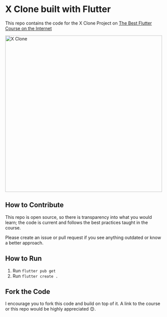 # X Clone built with Flutter

This repo contains the code for the X Clone Project on  [The Best Flutter Course on the Internet](https://www.hungrimind.com/learn/flutter)

<img src="https://www.hungrimind.com/x-project.png" alt="X Clone" width="500"/>

## How to Contribute

This repo is open source, so there is transparency into what you would learn; the code is current and follows the best practices taught in the course.

Please create an issue or pull request if you see anything outdated or know a better approach.

## How to Run

1. Run `flutter pub get`
2. Run `flutter create .`

## Fork the Code

I encourage you to fork this code and build on top of it. A link to the course or this repo would be highly appreciated 😊.
